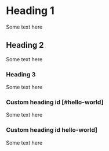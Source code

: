 # Heading 1

Some text here

## Heading 2

Some text here

### Heading 3

Some text here

### Custom heading id [#hello-world]

Some text here

### Custom heading id hello-world]

Some text here

